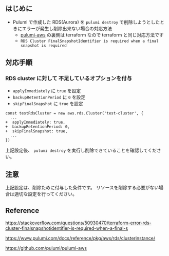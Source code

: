 <!--
title:   Pulumi (TypeScript) で作成した RDS (Aurora) を `pulumi destroy` 出来ないときに設定する項目
tags:    AWS,AdventCalendar2021,Pulumi,RDS,TypeScript
id:      aed4fdf7132f5d92f324
private: false
-->
## はじめに
- Pulumi で作成した RDS(Aurora) を `pulumi destroy` で削除しようとしたときにエラーが発生し削除出来ない場合の対応方法
    - [pulumi-aws](https://github.com/pulumi/pulumi-aws) の裏側は terraform なので terraform と同じ対応方法です
    - `RDS Cluster FinalSnapshotIdentifier is required when a final snapshot is required` 

## 対応手順

### RDS cluster に対して 不足しているオプションを付与

- `applyImmediately` に `true` を設定
- `backupRetentionPeriod` に `0` を設定
- `skipFinalSnapshot` に `true` を設定

```diff_typescript
const testRdsCluster = new aws.rds.Cluster('test-cluster', {
  ...
+  applyImmediately: true,
+  backupRetentionPeriod: 0,
+  skipFinalSnapshot: true,
  ...
})
```

上記設定後、 `pulumi destroy` を実行し削除できていることを確認してください。

## 注意

上記設定は、削除ために付与した条件です。
リソースを削除する必要がない場合は適切な設定を行ってください。

## Reference

https://stackoverflow.com/questions/50930470/terraform-error-rds-cluster-finalsnapshotidentifier-is-required-when-a-final-s

https://www.pulumi.com/docs/reference/pkg/aws/rds/clusterinstance/

https://github.com/pulumi/pulumi-aws